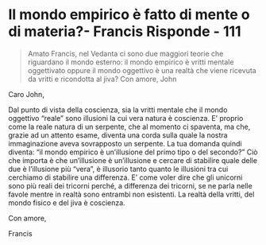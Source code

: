 # Il mondo empirico è fatto di mente o di materia?- Francis Risponde - 111

>Amato Francis, nel Vedanta ci sono due maggiori teorie che riguardano il mondo esterno: il mondo empirico è vritti mentale oggettivato oppure il mondo oggettivo è una realtà che viene ricevuta da vritti e ricondotta al jiva? Con amore, John

Caro John,

Dal punto di vista della coscienza, sia la vritti mentale che il mondo oggettivo “reale” sono illusioni la cui vera natura è coscienza. E’ proprio come la reale natura di un serpente, che al momento ci spaventa, ma che, grazie ad un attento esame, diventa una corda sulla quale la nostra immaginazione aveva sovrapposto un serpente. La tua domanda quindi diventa: “il mondo empirico è un’illusione del primo tipo o del secondo?” Ciò che importa è che un’illusione è un’illusione e cercare di stabilire quale delle due è l’illusione più “vera”, è illusorio tanto quanto le illusioni tra cui cerchiamo di stabilire una differenza. E’ come voler dire che gli unicorni sono più reali dei tricorni perché, a differenza dei tricorni, se ne parla nelle favole mentre in realtà sono entrambi non esistenti. La realtà della vritti, del mondo fisico e del jiva è coscienza.

Con amore,

Francis